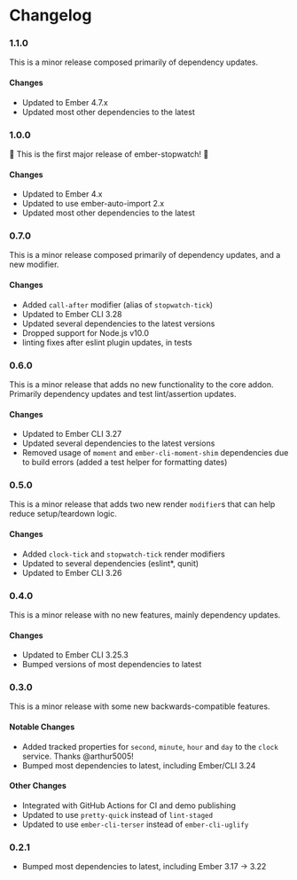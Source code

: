 # Changelog

### 1.1.0

This is a minor release composed primarily of dependency updates.

#### Changes

-   Updated to Ember 4.7.x
-   Updated most other dependencies to the latest

### 1.0.0

🎉 This is the first major release of ember-stopwatch! 🎉

#### Changes

-   Updated to Ember 4.x
-   Updated to use ember-auto-import 2.x
-   Updated most other dependencies to the latest

### 0.7.0

This is a minor release composed primarily of dependency updates, and a new modifier.

#### Changes

-   Added `call-after` modifier (alias of `stopwatch-tick`)
-   Updated to Ember CLI 3.28
-   Updated several dependencies to the latest versions
-   Dropped support for Node.js v10.0
-   linting fixes after eslint plugin updates, in tests

### 0.6.0

This is a minor release that adds no new functionality to the core addon. Primarily dependency updates and test lint/assertion updates.

#### Changes

-   Updated to Ember CLI 3.27
-   Updated several dependencies to the latest versions
-   Removed usage of `moment` and `ember-cli-moment-shim` dependencies due to build errors (added a test helper for formatting dates)

### 0.5.0

This is a minor release that adds two new render `modifier`s that can help reduce setup/teardown logic.

#### Changes

-   Added `clock-tick` and `stopwatch-tick` render modifiers
-   Updated to several dependencies (eslint\*, qunit)
-   Updated to Ember CLI 3.26

### 0.4.0

This is a minor release with no new features, mainly dependency updates.

#### Changes

-   Updated to Ember CLI 3.25.3
-   Bumped versions of most dependencies to latest

### 0.3.0

This is a minor release with some new backwards-compatible features.

#### Notable Changes

-   Added tracked properties for `second`, `minute`, `hour` and `day` to the `clock` service. Thanks @arthur5005!
-   Bumped most dependencies to latest, including Ember/CLI 3.24

#### Other Changes

-   Integrated with GitHub Actions for CI and demo publishing
-   Updated to use `pretty-quick` instead of `lint-staged`
-   Updated to use `ember-cli-terser` instead of `ember-cli-uglify`

### 0.2.1

-   Bumped most dependencies to latest, including Ember 3.17 -> 3.22
